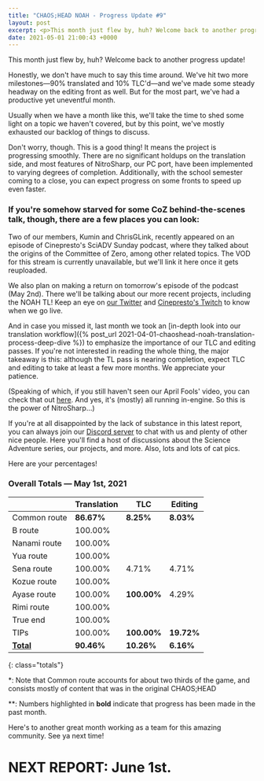 ```yaml
---
title: "CHAOS;HEAD NOAH - Progress Update #9"
layout: post
excerpt: <p>This month just flew by, huh? Welcome back to another progress update!</p>
date: 2021-05-01 21:00:43 +0000
---
```


This month just flew by, huh? Welcome back to another progress update!

Honestly, we don't have much to say this time around. We've hit two more milestones—90% translated and 10% TLC'd—and we've made some steady headway on the editing front as well. But for the most part, we've had a productive yet uneventful month.

Usually when we have a month like this, we'll take the time to shed some light on a topic we haven't covered, but by this point, we've mostly exhausted our backlog of things to discuss.

Don't worry, though. This is a good thing! It means the project is progressing smoothly. There are no significant holdups on the translation side, and most features of NitroSharp, our PC port, have been implemented to varying degrees of completion. Additionally, with the school semester coming to a close, you can expect progress on some fronts to speed up even faster.

### If you're somehow starved for some CoZ behind-the-scenes talk, though, there are a few places you can look:

Two of our members, Kumin and ChrisGLink, recently appeared on an episode of Cinepresto's SciADV Sunday podcast, where they talked about the origins of the Committee of Zero, among other related topics. The VOD for this stream is currently unavailable, but we'll link it here once it gets reuploaded.

We also plan on making a return on tomorrow's episode of the podcast (May 2nd). There we'll be talking about our more recent projects, including the NOAH TL! Keep an eye on [our Twitter](https://twitter.com/CommitteeOf0) and [Cinepresto's Twitch](https://www.twitch.tv/cinepresto) to know when we go live.

And in case you missed it, last month we took an [in-depth look into our translation workflow]({% post_url 2021-04-01-chaoshead-noah-translation-process-deep-dive %}) to emphasize the importance of our TLC and editing passes. If you're not interested in reading the whole thing, the major takeaway is this: although the TL pass is nearing completion, expect TLC and editing to take at least a few more months. We appreciate your patience.

(Speaking of which, if you still haven't seen our April Fools' video, you can check that out [here](https://www.youtube.com/watch?v=wHotZLke8is). And yes, it's (mostly) all running in-engine. So this is the power of NitroSharp...)

If you're at all disappointed by the lack of substance in this latest report, you can always join our [Discord server](https://discord.gg/rq4GGCh) to chat with us and plenty of other nice people. Here you'll find a host of discussions about the Science Adventure series, our projects, and more. Also, lots and lots of cat pics.

Here are your percentages!

### Overall Totals — May 1st, 2021

|                  | **Translation** | **TLC**     | **Editing** |
| ---------------- | --------------- | ----------- | ----------- |
| Common route     | **86.67%**      | **8.25%**   | **8.03%**   |
| B route          | 100.00%         |             |             |
| Nanami route     | 100.00%         |             |             |
| Yua route        | 100.00%         |             |             |
| Sena route       | 100.00%         | 4.71%       | 4.71%       |
| Kozue route      | 100.00%         |             |             |
| Ayase route      | 100.00%         | **100.00%** | 4.29%       |
| Rimi route       | 100.00%         |             |             |
| True end         | 100.00%         |             |             |
| TIPs             | 100.00%         | **100.00%** | **19.72%**  |
| **<u>Total</u>** | **90.46%**      | **10.26%**  | **6.16%**   |
{: class="totals"}

\*: Note that Common route accounts for about two thirds of the game, and consists mostly of content that was in the original CHAOS;HEAD

\*\*: Numbers highlighted in **bold** indicate that progress has been made in the past month.

Here's to another great month working as a team for this amazing community. See ya next time!

# NEXT REPORT: June 1st.